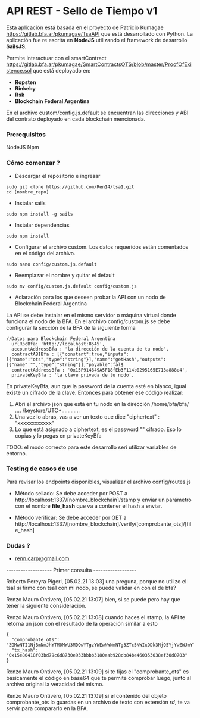 # API REST - Sello de Tiempo v1 #

Esta aplicación está basada en el proyecto de Patricio Kumagae https://gitlab.bfa.ar/pkumagae/TsaAPI que está desarrollado con Python. La aplicación fue re escrita en **NodeJS** utilizando el framework de desarrollo **SailsJS**. 

Permite interactuar con el smartContract https://gitlab.bfa.ar/pkumagae/SmartContractsOTS/blob/master/ProofOfExistence.sol que está deployado en:

- **Ropsten**
- **Rinkeby**
- **Rsk**
- **Blockchain Federal Argentina**

En el archivo custom/config.js.default se encuentran las direcciones y ABI del contrato deployado en cada blockchain mencionada.

### Prerequisitos ###
NodeJS
Npm

### Cómo comenzar ? ###

* Descargar el repositorio e ingresar 
```
sudo git clone https://github.com/Ren14/tsa1.git
cd [nombre_repo]
```

* Instalar sails
```
sudo npm install -g sails
```
* Instalar dependencias
```
sudo npm install
```

* Configurar el archivo custom. Los datos requeridos están comentados en el código del archivo. 
```
sudo nano config/custom.js.default
```

* Reemplazar el nombre y quitar el default
```
sudo mv config/custom.js.default config/custom.js
```

* Aclaración para los que deseen probar la API con un nodo de Blockchain Federal Argentina

La API se debe instalar en el mismo servidor o máquina virtual donde funciona el nodo de la BFA.
En el archivo config/custom.js se debe configurar la sección de la BFA de la siguiente forma
```
//Datos para Blockchain Federal Argentina
  urlRpcBfa: 'http://localhost:8545',  
  accountAddressBfa : 'la dirección de la cuenta de tu nodo',
  contractABIBfa : [{"constant":true,"inputs":[{"name":"ots","type":"string"}],"name":"getHash","outputs":[{"name":"","type":"string"}],"payable":fal$
  contractAddressBfa : '0x15F914649A5F18fEb3F114b0295165E713a888e4',
  privateKeyBfa : 'la clave privada de tu nodo',
```
En privateKeyBfa, aun que la password de la cuenta esté en blanco, igual existe un cifrado de la clave. Entonces para obtener ese código realizar:
1. Abri el archivo json que está en tu nodo en la dirección /home/bfa/bfa/ .... /keystore/UTC*............
2. Una vez lo abras, vas a ver un texto que dice "ciphertext" : "xxxxxxxxxxxx"
3. Lo que está asignado a ciphertext, es el password "" cifrado. Eso lo copias y lo pegas en privateKeyBfa

TODO: el modo correcto para este desarrollo serí utilizar variables de entorno.

### Testing de casos de uso ###
Para revisar los endpoints disponibles, visualizar el archivo config/routes.js

* Método sellado:
Se debe acceder por POST a http://localhost:1337/[nombre_blockchain]/stamp
y enviar un parámetro con el nombre **file_hash** que va a contener el hash a enviar. 

* Método verificar:
Se debe acceder por GET a http://localhost:1337/[nombre_blockchain]/verify/[comprobante_ots]/[file_hash]

### Dudas ? ###
* renn.carp@gmail.com

------------------- Primer consulta ------------------

Roberto Pereyra Pigerl, [05.02.21 13:03]
una preguna, porque no utilizo el tsa1
si firmo con tsa1 con mi nodo, se puede validar en con el de bfa?

Renzo Mauro Ontivero, [05.02.21 13:07]
bien, si se puede pero hay que tener la siguiente consideración.

Renzo Mauro Ontivero, [05.02.21 13:08]
cuando haces el stamp, la API te retorna un json con el resultado de la operación similar a esto
```
{
  "comprobante_ots": "ZGMwNTI1NjBmNmJhYTM0MWU3MDQwYTgzYWEwNWNmNTg3ZTc5NWIxODk3NjQ5YjYwZWJmYTk0MzIyYzE3NTdhZS0weDE1ZTgwNDE4ZjAzYmQ3OWM2ZDg3MzBlOTMzYmJiYjMxODBhYWI5MjhjYjg0YmU0NjAzNTMwMzhlZjMwZDA3MDM=",
  "tx_hash": "0x15e80418f03bd79c6d8730e933bbbb3180aab928cb84be460353038ef30d0703"
}
```

Renzo Mauro Ontivero, [05.02.21 13:09]
si te fijas el "comprobante_ots" es básicamente el código en base64 que te permite comprobar luego, junto al archivo original la veracidad del mismo.

Renzo Mauro Ontivero, [05.02.21 13:09]
si el contenido del objeto comprobante_ots lo guardas en un archivo de texto con extensión *rd*, te va servir para compararlo en la BFA.


